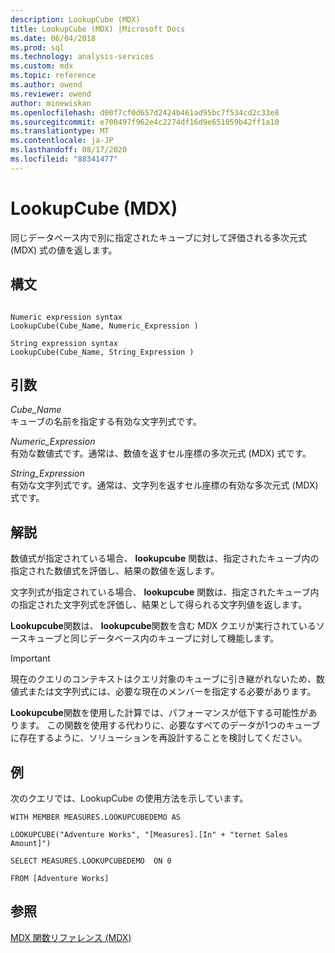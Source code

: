 ```yaml
---
description: LookupCube (MDX)
title: LookupCube (MDX) |Microsoft Docs
ms.date: 06/04/2018
ms.prod: sql
ms.technology: analysis-services
ms.custom: mdx
ms.topic: reference
ms.author: owend
ms.reviewer: owend
author: minewiskan
ms.openlocfilehash: d00f7cf0d657d2424b461ad95bc7f534cd2c33e8
ms.sourcegitcommit: e700497f962e4c2274df16d9e651059b42ff1a10
ms.translationtype: MT
ms.contentlocale: ja-JP
ms.lasthandoff: 08/17/2020
ms.locfileid: "88341477"
---
```

# <a name="lookupcube-mdx"></a>LookupCube (MDX)


  同じデータベース内で別に指定されたキューブに対して評価される多次元式 (MDX) 式の値を返します。  
  
## <a name="syntax"></a>構文  
  
```  
  
Numeric expression syntax  
LookupCube(Cube_Name, Numeric_Expression )  
  
String expression syntax  
LookupCube(Cube_Name, String_Expression )  
```  
  
## <a name="arguments"></a>引数  
 *Cube_Name*  
 キューブの名前を指定する有効な文字列式です。  
  
 *Numeric_Expression*  
 有効な数値式です。通常は、数値を返すセル座標の多次元式 (MDX) 式です。  
  
 *String_Expression*  
 有効な文字列式です。通常は、文字列を返すセル座標の有効な多次元式 (MDX) 式です。  
  
## <a name="remarks"></a>解説  
 数値式が指定されている場合、 **lookupcube** 関数は、指定されたキューブ内の指定された数値式を評価し、結果の数値を返します。  
  
 文字列式が指定されている場合、 **lookupcube** 関数は、指定されたキューブ内の指定された文字列式を評価し、結果として得られる文字列値を返します。  
  
 **Lookupcube**関数は、 **lookupcube**関数を含む MDX クエリが実行されているソースキューブと同じデータベース内のキューブに対して機能します。  
  
> [!IMPORTANT]  
>  現在のクエリのコンテキストはクエリ対象のキューブに引き継がれないため、数値式または文字列式には、必要な現在のメンバーを指定する必要があります。  
  
 **Lookupcube**関数を使用した計算では、パフォーマンスが低下する可能性があります。 この関数を使用する代わりに、必要なすべてのデータが1つのキューブに存在するように、ソリューションを再設計することを検討してください。  
  
## <a name="examples"></a>例  
 次のクエリでは、LookupCube の使用方法を示しています。  
  
 `WITH MEMBER MEASURES.LOOKUPCUBEDEMO AS`  
  
 `LOOKUPCUBE("Adventure Works", "[Measures].[In" + "ternet Sales Amount]")`  
  
 `SELECT MEASURES.LOOKUPCUBEDEMO  ON 0`  
  
 `FROM [Adventure Works]`  
  
## <a name="see-also"></a>参照  
 [MDX 関数リファレンス &#40;MDX&#41;](../mdx/mdx-function-reference-mdx.md)  
  
  
